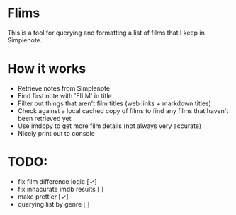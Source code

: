 # Flims

This is a tool for querying and formatting a list of films that I keep in Simplenote.


# How it works

 - Retrieve notes from Simplenote
 - Find first note with 'FILM' in title
 - Filter out things that aren't film titles (web links + markdown titles)
 - Check against a local cached copy of films to find any films that haven't been retrieved yet
 - Use imdbpy to get more film details (not always very accurate)
 - Nicely print out to console

# TODO:

 - fix film difference logic    [✓]
 - fix innacurate imdb results  [ ]
 - make prettier				[✓] 
 - querying list by genre       [ ]